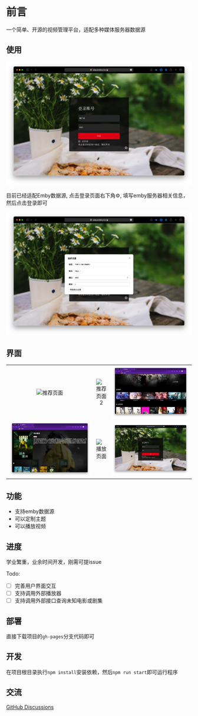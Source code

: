 # 前言

一个简单、开源的视频管理平台，适配多种媒体服务器数据源

## 使用
![登录页面](./doc/image/Screen-20230821@2x4.png)

目前已经适配Emby数据源, 点击登录页面右下角⚙️, 填写emby服务器相关信息，然后点击登录即可

![登录设置](./doc/image/Screen-20230821@2x3.png)

## 界面

||||
|:-:|:-:|:-:|
|![推荐页面](./doc/image/Screen-20230821@2x.png)|![推荐页面2](./doc/image/Screen-20230821@2x1.png)|![媒体列表](./doc/image/Screen-20230818@2x2.png)|
|![剧集详细](./doc/image/Screen-20230818@2x3.png)|![播放页面](./doc/image/Screen-20230818@2x4.png)|![登录页面](./doc/image/Screen-20230821@2x4.png)|

## 功能

- 支持emby数据源
- 可以定制主题
- 可以播放视频

## 进度

学业繁重，业余时间开发，刚需可提issue

Todo:

- [ ] 完善用户界面交互
- [ ] 支持调用外部播放器
- [ ] 支持调用外部接口查询未知电影或剧集

## 部署

直接下载项目的`gh-pages`分支代码即可

## 开发

在项目根目录执行`npm install`安装依赖，然后`npm run start`即可运行程序

## 交流

[GitHub Discussions]( https://github.com/ourfor/iplay/discussions)
